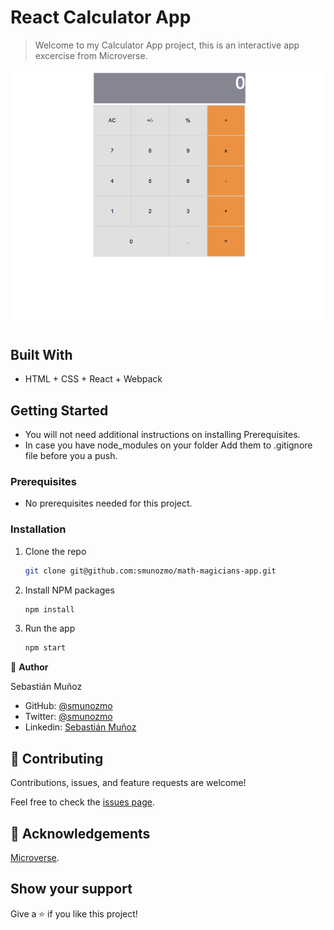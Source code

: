 # React Calculator App

> Welcome to my Calculator App project, this is an interactive app excercise from Microverse.


![screenshot](./screenshot.png)

## Built With

- HTML + CSS + React + Webpack 

## Getting Started

* You will not need additional instructions on installing Prerequisites.
* In case you have node_modules on your folder Add them to .gitignore file before you a push.

### Prerequisites

* No prerequisites needed for this project.
### Installation

1. Clone the repo
   ```sh
   git clone git@github.com:smunozmo/math-magicians-app.git
   ```
2. Install NPM packages
   ```sh
   npm install
   ```
2. Run the app
   ```sh
   npm start
   ```

👤 **Author**

Sebastián Muñoz

- GitHub: [@smunozmo](https://github.com/smunozmo)
- Twitter: [@smunozmo](https://twitter.com/smunozmo)
- Linkedin: [Sebastián Muñoz](https://www.linkedin.com/in/smunozmo/)

## 🤝 Contributing

Contributions, issues, and feature requests are welcome!

Feel free to check the [issues page](https://github.com/smunozmo/math-magicians-app/issues).


## 👋 Acknowledgements

[Microverse](https://www.microverse.org). 

## Show your support

Give a ⭐️ if you like this project!
